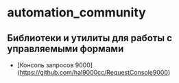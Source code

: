 # automation_community

## Библиотеки и утилиты для работы с управляемыми формами

* [Консоль запросов 9000]  (https://github.com/hal9000cc/RequestConsole9000)

    